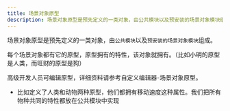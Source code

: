 ```yaml
---
title: 场景对象原型
description: 场景对象原型是预先定义的一类对象，由公共模块以及预安装的场景对象模块组成。
---
```


场景对象原型是预先定义的一类对象，由`公共模块`以及`预安装的场景对象模块`组成。

每个场景对象都有它的原型，原型拥有的特性，该对象就拥有。（比如小明的原型是人类，而旺财的原型是狗）

高级开发人员可编辑原型，详细资料请参考自定义编辑器-场景对象原型。

- 比如定义了人类和动物两种原型，他们都拥有移动速度这种属性。我们把所有物种共同的特性都放在公共模块中实现
